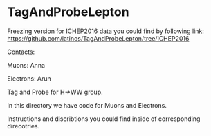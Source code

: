 # TagAndProbeLepton

Freezing version for ICHEP2016 data you could find by following link: 
https://github.com/latinos/TagAndProbeLepton/tree/ICHEP2016
 
Contacts: 

Muons: Anna

Electrons: Arun 

Tag and Probe for H->WW group.

In this directory we have code for Muons and Electrons. 

Instructions and discribtions you could find inside of corresponding direcotries. 


